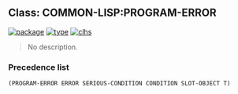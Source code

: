 ## Class: COMMON-LISP:PROGRAM-ERROR
[![package](https://img.shields.io/badge/Package-COMMON--LISP-5f9ea0.svg?style=social&colorA=999999)](../) [![type](https://img.shields.io/badge/Type-Class-5f9ea0.svg?style=social&colorA=999999)](../#class) [![clhs](https://img.shields.io/badge/CLHS-PROGRAM--ERROR-5f9ea0.svg?style=social&colorA=999999)](http://www.lispworks.com/documentation/HyperSpec/Body/e_progra.htm) 

> No description.

### Precedence list
```
(PROGRAM-ERROR ERROR SERIOUS-CONDITION CONDITION SLOT-OBJECT T)
```
